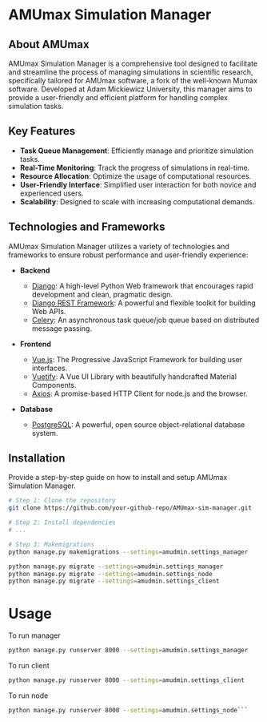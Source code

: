 # AMUmax Simulation Manager

## About AMUmax

AMUmax Simulation Manager is a comprehensive tool designed to facilitate and streamline the process of managing simulations in scientific research, specifically tailored for AMUmax software, a fork of the well-known Mumax software. Developed at Adam Mickiewicz University, this manager aims to provide a user-friendly and efficient platform for handling complex simulation tasks.

## Key Features

- **Task Queue Management**: Efficiently manage and prioritize simulation tasks.
- **Real-Time Monitoring**: Track the progress of simulations in real-time.
- **Resource Allocation**: Optimize the usage of computational resources.
- **User-Friendly Interface**: Simplified user interaction for both novice and experienced users.
- **Scalability**: Designed to scale with increasing computational demands.

## Technologies and Frameworks

AMUmax Simulation Manager utilizes a variety of technologies and frameworks to ensure robust performance and user-friendly experience:

- **Backend**
  - [Django](https://www.djangoproject.com/): A high-level Python Web framework that encourages rapid development and clean, pragmatic design.
  - [Django REST Framework](https://www.django-rest-framework.org/): A powerful and flexible toolkit for building Web APIs.
  - [Celery](http://www.celeryproject.org/): An asynchronous task queue/job queue based on distributed message passing.

- **Frontend**
  - [Vue.js](https://vuejs.org/): The Progressive JavaScript Framework for building user interfaces.
  - [Vuetify](https://vuetifyjs.com/): A Vue UI Library with beautifully handcrafted Material Components.
  - [Axios](https://github.com/axios/axios): A promise-based HTTP Client for node.js and the browser.

- **Database**
  - [PostgreSQL](https://www.postgresql.org/): A powerful, open source object-relational database system.

## Installation

Provide a step-by-step guide on how to install and setup AMUmax Simulation Manager.

```bash
# Step 1: Clone the repository
git clone https://github.com/your-github-repo/AMUmax-sim-manager.git

# Step 2: Install dependencies
# ...

# Step 3: Makemigrations
python manage.py makemigrations --settings=amudmin.settings_manager

python manage.py migrate --settings=amudmin.settings_manager
python manage.py migrate --settings=amudmin.settings_node
python manage.py migrate --settings=amudmin.settings_client

```


# Usage
To run manager
```bash
python manage.py runserver 8000 --settings=amudmin.settings_manager
```
To run client
```bash
python manage.py runserver 8000 --settings=amudmin.settings_client
```
To run node
```bash
python manage.py runserver 8000 --settings=amudmin.settings_node```
```
